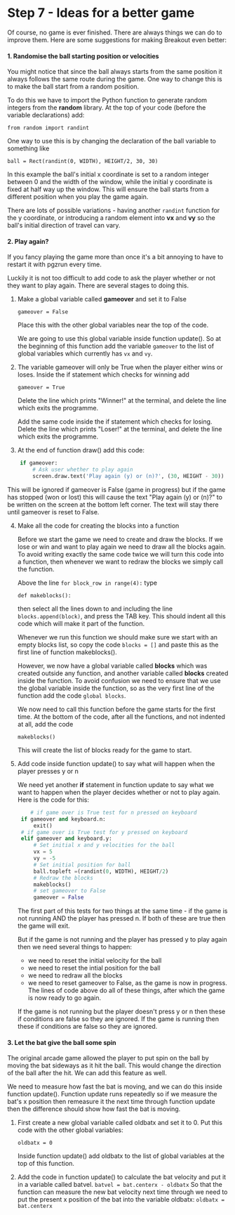 # Step 7 - Ideas for a better game

Of course, no game is ever finished. There are always things we can do to improve them. Here are some suggestions for making Breakout even better:

#### 1. Randomise the ball starting position or velocities

You might notice that since the ball always starts from the same position it always follows the same route during the game. One way to change this is to make the ball start from a random position. 

To do this we have to import the Python function to generate random integers from the **random** library. At the top of your code (before the variable declarations) add:

`from random import randint`

One way to use this is by changing the declaration of the ball variable to something like

`ball = Rect(randint(0, WIDTH), HEIGHT/2, 30, 30)`

In this example the ball's initial x coordinate is set to a random integer between 0 and the width of the window, while the initial y coordinate is fixed at half way up the window. This will ensure the ball starts from a different position when you play the game again.

There are lots of possible variations - having another `randint` function for the y coordinate, or introducing a random element into **vx** and **vy** so the ball's initial direction of travel can vary.

#### 2. Play again?

If you fancy playing the game more than once it's a bit annoying to have to restart it with pgzrun every time.

Luckily it is not too difficult to add code to ask the player whether or not they want to play again. There are several stages to doing this.
1. Make a global variable called **gameover** and set it to False

   `gameover = False`

   Place this with the other global variables near the top of the code.

   We are going to use this global variable inside function update(). So at the beginning of this function add the variable `gameover` to the list of global variables which currently has `vx` and `vy`.
 
2. The variable gameover will only be True when the player either wins or loses.
   Inside the if statement which checks for winning add

   `gameover = True`

   Delete the line which prints "Winner!" at the terminal, and delete the line which exits the programme.

   Add the same code inside the if statement which checks for losing. Delete the line which prints "Loser!" at the terminal, and delete the line which exits the programme.
   

3. At the end of function draw() add this code:

```python
    if gameover:
        # Ask user whether to play again
        screen.draw.text('Play again (y) or (n)?', (30, HEIGHT - 30))
```
   This will be ignored if gameover is False (game in progress) but if the game has stopped (won or lost) this will cause the text "Play again (y) or (n)?" to be written on the screen at the bottom left corner.
   The text will stay there until gameover is reset to False.

4. Make all the code for creating the blocks into a function

   Before we start the game we need to create and draw the blocks. If we lose or win and want to play again we need to draw all the blocks again. To avoid writing exactly the same code twice we will turn this code into a function, then whenever we want to redraw the blocks we simply call the function.

   Above the line `for block_row in range(4):` type

   `def makeblocks():`

   then select all the lines down to and including the line `blocks.append(block)`, and press the TAB key. This should indent all this code which will make it part of the function.

   Whenever we run this function we should make sure we start with an empty blocks list, so copy the code `blocks = []` and paste this as the first line of function makeblocks().

   However, we now have a global variable called **blocks** which was created outside any function, and another variable called **blocks** created inside the function. To avoid confusion we need to ensure that we use the global variable inside the function, so as the very first line of the function add the code `global blocks`.

   We now need to call this function before the game starts for the first time. At the bottom of the code, after all the functions, and not indented at all, add the code

   `makeblocks()`

   This will create the list of blocks ready for the game to start.

5. Add code inside function update() to say what will happen when the player presses y or n

   We need yet another **if** statement in function update to say what we want to happen when the player decides whether or not to play again. Here is the code for this:

   ```python
       # if game over is True test for n pressed on keyboard
    if gameover and keyboard.n:
        exit()
    # if game over is True test for y pressed on keyboard
    elif gameover and keyboard.y:
        # Set initial x and y velocities for the ball
        vx = 5
        vy = -5
        # Set initial position for ball
        ball.topleft =(randint(0, WIDTH), HEIGHT/2)
        # Redraw the blocks
        makeblocks()
        # set gameover to False
        gameover = False
   ```
   The first part of this tests for two things at the same time - if the game is not running AND the player has pressed n. If both of these are true then the game will exit.

   But if the game is not running and the player has pressed y to play again then we need several things to happen:
   - we need to reset the initial velocity for the ball
   - we need to reset the intial position for the ball
   - we need to redraw all the blocks
   - we need to reset gameover to False, as the game is now in progress.
   The lines of code above do all of these things, after which the game is now ready to go again.

   If the game is not running but the player doesn't press y or n then these if conditions are false so they are ignored. If the game is running then these if conditions are false so they are ignored.

#### 3. Let the bat give the ball some spin

The original arcade game allowed the player to put spin on the ball by moving the bat sideways as it hit the ball. This would change the direction of the ball after the hit. We can add this feature as well.

We need to measure how fast the bat is moving, and we can do this inside function update(). Function update runs repeatedly so if we measure the bat's x position then remeasure it the next time through function update then the difference should show how fast the bat is moving.

1. First create a new global variable called oldbatx and set it to 0. Put this code with the other global variables:

   `oldbatx = 0`

   Inside function update() add oldbatx to the list of global variables at the top of this function.

2. Add the code in function update() to calculate the bat velocity and put it in a variable called batvel.
   `batvel = bat.centerx - oldbatx`
   So that the function can measure the new bat velocity next time through we need to put the present x position of the bat into the variable oldbatx:
   `oldbatx = bat.centerx`

   


